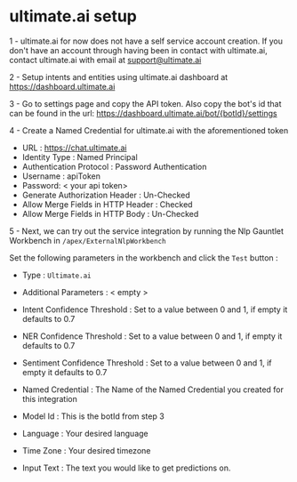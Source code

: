 # ultimate.ai setup

1 - ultimate.ai for now does not have a self service account creation. If you don't have an account through having been in contact with ultimate.ai, contact ultimate.ai with email at support@ultimate.ai

2 - Setup intents and entities using ultimate.ai dashboard at https://dashboard.ultimate.ai

3 - Go to settings page and copy the API token. Also copy the bot's id that can be found in the url: https://dashboard.ultimate.ai/bot/{botId}/settings

4 - Create a Named Credential for ultimate.ai with the aforementioned token

- URL : https://chat.ultimate.ai
- Identity Type : Named Principal
- Authentication Protocol : Password Authentication
- Username : apiToken
- Password: < your api token>
- Generate Authorization Header : Un-Checked
- Allow Merge Fields in HTTP Header : Checked
- Allow Merge Fields in HTTP Body : Un-Checked

5 - Next, we can try out the service integration by running the Nlp Gauntlet Workbench in `/apex/ExternalNlpWorkbench`

Set the following parameters in the workbench and click the `Test` button :

- Type :  `Ultimate.ai`
- Additional Parameters : < empty >
- Intent Confidence Threshold : Set to a value between 0 and 1, if empty it defaults to 0.7
- NER Confidence Threshold : Set to a value between 0 and 1, if empty it defaults to 0.7
- Sentiment Confidence Threshold : Set to a value between 0 and 1, if empty it defaults to 0.7

- Named Credential : The Name of the Named Credential you created for this integration
- Model Id : This is the botId from step 3

- Language : Your desired language
- Time Zone : Your desired timezone
- Input Text : The text you would like to get predictions on. 

